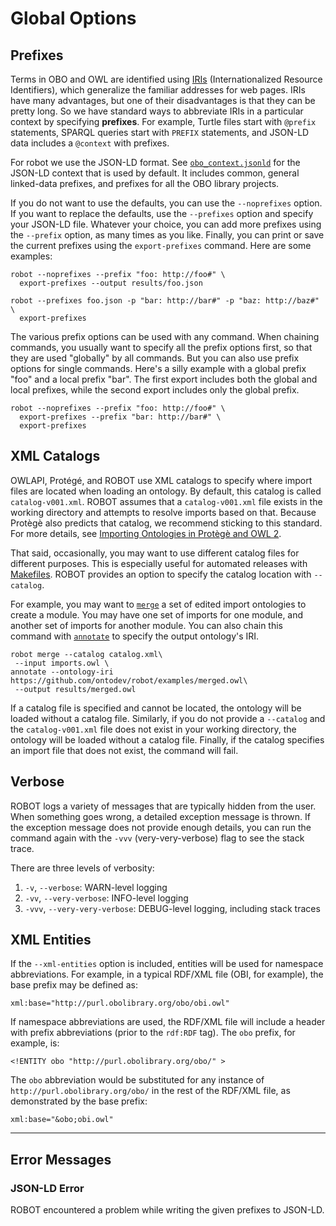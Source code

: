 # Global Options

## Prefixes

Terms in OBO and OWL are identified using [IRIs](https://en.wikipedia.org/wiki/Internationalized_resource_identifier) (Internationalized Resource Identifiers), which generalize the familiar addresses for web pages. IRIs have many advantages, but one of their disadvantages is that they can be pretty long. So we have standard ways to abbreviate IRIs in a particular context by specifying **prefixes**. For example, Turtle files start with `@prefix` statements, SPARQL queries start with `PREFIX` statements, and JSON-LD data includes a `@context` with prefixes.

For robot we use the JSON-LD format. See [`obo_context.jsonld`](https://github.com/ontodev/robot/blob/master/robot-core/src/main/resources/obo_context.jsonld) for the JSON-LD context that is used by default. It includes common, general linked-data prefixes, and prefixes for all the OBO library projects.

If you do not want to use the defaults, you can use the `--noprefixes` option. If you want to replace the defaults, use the `--prefixes` option and specify your JSON-LD file. Whatever your choice, you can add more prefixes using the `--prefix` option, as many times as you like. Finally, you can print or save the current prefixes using the `export-prefixes` command. Here are some examples:

    robot --noprefixes --prefix "foo: http://foo#" \
      export-prefixes --output results/foo.json

    robot --prefixes foo.json -p "bar: http://bar#" -p "baz: http://baz#" \
      export-prefixes

The various prefix options can be used with any command. When chaining commands, you usually want to specify all the prefix options first, so that they are used "globally" by all commands. But you can also use prefix options for single commands. Here's a silly example with a global prefix "foo" and a local prefix "bar". The first export includes both the global and local prefixes, while the second export includes only the global prefix.

    robot --noprefixes --prefix "foo: http://foo#" \
      export-prefixes --prefix "bar: http://bar#" \
      export-prefixes

## XML Catalogs

OWLAPI, Protégé, and ROBOT use XML catalogs to specify where import files are located when loading an ontology. By default, this catalog is called `catalog-v001.xml`. ROBOT assumes that a `catalog-v001.xml` file exists in the working directory and attempts to resolve imports based on that. Because Protègè also predicts that catalog, we recommend sticking to this standard. For more details, see [Importing Ontologies in Protègè and OWL 2](https://protegewiki.stanford.edu/wiki/Importing_Ontologies_in_P41).

That said, occasionally, you may want to use different catalog files for different purposes. This is especially useful for automated releases with [Makefiles](/makefile). ROBOT provides an option to specify the catalog location with `--catalog`. 

For example, you may want to [`merge`](/merge) a set of edited import ontologies to create a module. You may have one set of imports for one module, and another set of imports for another module. You can also chain this command with [`annotate`](/annotate) to specify the output ontology's IRI.

    robot merge --catalog catalog.xml\
     --input imports.owl \
    annotate --ontology-iri https://github.com/ontodev/robot/examples/merged.owl\
     --output results/merged.owl

If a catalog file is specified and cannot be located, the ontology will be loaded without a catalog file. Similarly, if you do not provide a `--catalog` and the `catalog-v001.xml` file does not exist in your working directory, the ontology will be loaded without a catalog file. Finally, if the catalog specifies an import file that does not exist, the command will fail.

## Verbose

ROBOT logs a variety of messages that are typically hidden from the user. When something goes wrong, a detailed exception message is thrown. If the exception message does not provide enough details, you can run the command again with the `-vvv` (very-very-verbose) flag to see the stack trace.

There are three levels of verbosity:
1. `-v`, `--verbose`: WARN-level logging
2. `-vv`, `--very-verbose`: INFO-level logging
3. `-vvv`, `--very-very-verbose`: DEBUG-level logging, including stack traces

## XML Entities

If the `--xml-entities` option is included, entities will be used for namespace abbreviations. For example, in a typical RDF/XML file (OBI, for example), the base prefix may be defined as:
```
xml:base="http://purl.obolibrary.org/obo/obi.owl"
```

If namespace abbreviations are used, the RDF/XML file will include a header with prefix abbreviations (prior to the `rdf:RDF` tag). The `obo` prefix, for example, is:
```
<!ENTITY obo "http://purl.obolibrary.org/obo/" >
```

The `obo` abbreviation would be substituted for any instance of `http://purl.obolibrary.org/obo/` in the rest of the RDF/XML file, as demonstrated by the base prefix:
```
xml:base="&obo;obi.owl"
```

---

## Error Messages

### JSON-LD Error

ROBOT encountered a problem while writing the given prefixes to JSON-LD.
